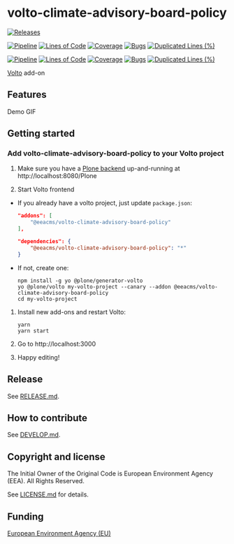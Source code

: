 # volto-climate-advisory-board-policy

[![Releases](https://img.shields.io/github/v/release/eea/volto-climate-advisory-board-policy)](https://github.com/eea/volto-climate-advisory-board-policy/releases)

[![Pipeline](https://ci.eionet.europa.eu/buildStatus/icon?job=volto-addons%2Fvolto-climate-advisory-board-policy%2Fmaster&subject=master)](https://ci.eionet.europa.eu/view/Github/job/volto-addons/job/volto-climate-advisory-board-policy/job/master/display/redirect)
[![Lines of Code](https://sonarqube.eea.europa.eu/api/project_badges/measure?project=volto-climate-advisory-board-policy-master&metric=ncloc)](https://sonarqube.eea.europa.eu/dashboard?id=volto-climate-advisory-board-policy-master)
[![Coverage](https://sonarqube.eea.europa.eu/api/project_badges/measure?project=volto-climate-advisory-board-policy-master&metric=coverage)](https://sonarqube.eea.europa.eu/dashboard?id=volto-climate-advisory-board-policy-master)
[![Bugs](https://sonarqube.eea.europa.eu/api/project_badges/measure?project=volto-climate-advisory-board-policy-master&metric=bugs)](https://sonarqube.eea.europa.eu/dashboard?id=volto-climate-advisory-board-policy-master)
[![Duplicated Lines (%)](https://sonarqube.eea.europa.eu/api/project_badges/measure?project=volto-climate-advisory-board-policy-master&metric=duplicated_lines_density)](https://sonarqube.eea.europa.eu/dashboard?id=volto-climate-advisory-board-policy-master)

[![Pipeline](https://ci.eionet.europa.eu/buildStatus/icon?job=volto-addons%2Fvolto-climate-advisory-board-policy%2Fdevelop&subject=develop)](https://ci.eionet.europa.eu/view/Github/job/volto-addons/job/volto-climate-advisory-board-policy/job/develop/display/redirect)
[![Lines of Code](https://sonarqube.eea.europa.eu/api/project_badges/measure?project=volto-climate-advisory-board-policy-develop&metric=ncloc)](https://sonarqube.eea.europa.eu/dashboard?id=volto-climate-advisory-board-policy-develop)
[![Coverage](https://sonarqube.eea.europa.eu/api/project_badges/measure?project=volto-climate-advisory-board-policy-develop&metric=coverage)](https://sonarqube.eea.europa.eu/dashboard?id=volto-climate-advisory-board-policy-develop)
[![Bugs](https://sonarqube.eea.europa.eu/api/project_badges/measure?project=volto-climate-advisory-board-policy-develop&metric=bugs)](https://sonarqube.eea.europa.eu/dashboard?id=volto-climate-advisory-board-policy-develop)
[![Duplicated Lines (%)](https://sonarqube.eea.europa.eu/api/project_badges/measure?project=volto-climate-advisory-board-policy-develop&metric=duplicated_lines_density)](https://sonarqube.eea.europa.eu/dashboard?id=volto-climate-advisory-board-policy-develop)


[Volto](https://github.com/plone/volto) add-on

## Features

Demo GIF

## Getting started

### Add volto-climate-advisory-board-policy to your Volto project

1. Make sure you have a [Plone backend](https://plone.org/download) up-and-running at http://localhost:8080/Plone

1. Start Volto frontend

* If you already have a volto project, just update `package.json`:

   ```JSON
   "addons": [
       "@eeacms/volto-climate-advisory-board-policy"
   ],

   "dependencies": {
       "@eeacms/volto-climate-advisory-board-policy": "*"
   }
   ```

* If not, create one:

   ```
   npm install -g yo @plone/generator-volto
   yo @plone/volto my-volto-project --canary --addon @eeacms/volto-climate-advisory-board-policy
   cd my-volto-project
   ```

1. Install new add-ons and restart Volto:

   ```
   yarn
   yarn start
   ```

1. Go to http://localhost:3000

1. Happy editing!

## Release

See [RELEASE.md](https://github.com/eea/volto-climate-advisory-board-policy/blob/master/RELEASE.md).

## How to contribute

See [DEVELOP.md](https://github.com/eea/volto-climate-advisory-board-policy/blob/master/DEVELOP.md).

## Copyright and license

The Initial Owner of the Original Code is European Environment Agency (EEA).
All Rights Reserved.

See [LICENSE.md](https://github.com/eea/volto-climate-advisory-board-policy/blob/master/LICENSE.md) for details.

## Funding

[European Environment Agency (EU)](http://eea.europa.eu)
